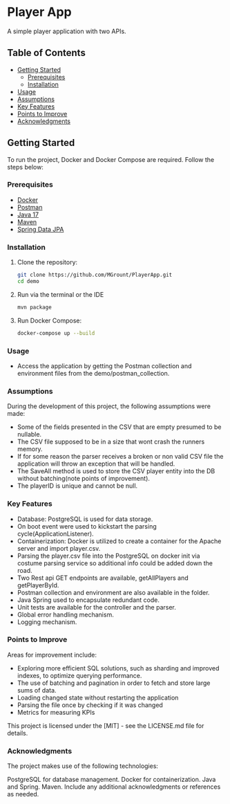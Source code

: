 # Player App

A simple player application with two APIs.

## Table of Contents

- [Getting Started](#getting-started)
    - [Prerequisites](#prerequisites)
    - [Installation](#installation)
- [Usage](#usage)
- [Assumptions](#assumptions)
- [Key Features](#key-features)
- [Points to Improve](#points-to-improve)
- [Acknowledgments](#acknowledgments)

## Getting Started

To run the project, Docker and Docker Compose are required. Follow the steps below:

### Prerequisites

- [Docker](https://www.docker.com/)
- [Postman](https://www.postman.com/)
- [Java 17](https://www.oracle.com/java/technologies/javase/jdk17-archive-downloads.html)
- [Maven](https://maven.apache.org/download.cgi)
- [Spring Data JPA](https://docs.spring.io/spring-boot/docs/3.2.3/reference/htmlsingle/index.html#data.sql.jpa-and-spring-data)

### Installation

1. Clone the repository:
   ```bash
   git clone https://github.com/MGrount/PlayerApp.git
   cd demo
   
2. Run via the terminal or the IDE
    ```bash
    mvn package


3. Run Docker Compose:
    ```bash
    docker-compose up --build

### Usage

* Access the application by getting the Postman collection and environment files from the demo/postman_collection.

### Assumptions

During the development of this project, the following assumptions were made:

* Some of the fields presented in the CSV that are empty presumed to be nullable.
* The CSV file supposed to be in a size that wont crash the runners memory.
* If for some reason the parser receives a broken or non valid CSV file the application will throw an exception that will be handled.
* The SaveAll method is used to store the CSV player entity into the DB without batching(note points of improvement).
* The playerID is unique and cannot be null.


### Key Features

* Database: PostgreSQL is used for data storage.
* On boot event were used to kickstart the parsing cycle(ApplicationListener).
* Containerization: Docker is utilized to create a container for the Apache server and import player.csv.
* Parsing the player.csv file into the PostgreSQL on docker init via costume parsing service so additional info could be added down the road.
* Two Rest api GET endpoints are available, getAllPlayers and getPlayerById.
* Postman collection and environment are also available in the folder.
* Java Spring used to encapsulate redundant code.
* Unit tests are available for the controller and the parser.
* Global error handling mechanism.
* Logging mechanism.

### Points to Improve

Areas for improvement include:

* Exploring more efficient SQL solutions, such as sharding and improved indexes, to optimize querying performance.
* The use of batching and pagination in order to fetch and store large sums of data.
* Loading changed state without restarting the application
* Parsing the file once by checking if it was changed
* Metrics for measuring KPIs

This project is licensed under the [MIT] - see the LICENSE.md file for details.

### Acknowledgments

The project makes use of the following technologies:

PostgreSQL for database management.
Docker for containerization.
Java and Spring.
Maven.
Include any additional acknowledgments or references as needed.